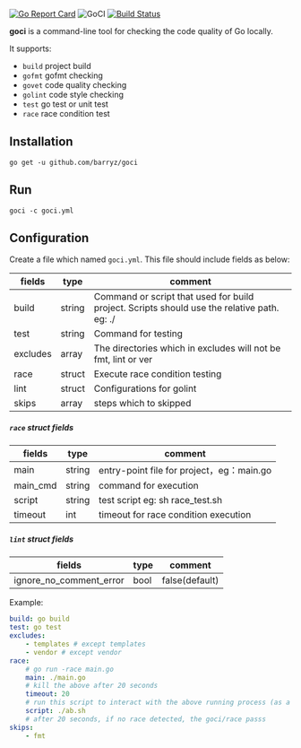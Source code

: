 [![Go Report Card](https://goreportcard.com/badge/github.com/barryz/goci)](https://goreportcard.com/report/github.com/barryz/goci)
![GoCI](http://goci.ele.me/na/goci/eleme/goci/badge?type=job)
[![Build Status](https://travis-ci.org/barryz/goci.svg?branch=master)](https://travis-ci.org/barryz/goci)

**goci** is a command-line tool for checking the code quality of Go locally.

It supports:

- `build`  project build
- `gofmt`  gofmt checking
- `govet`  code quality checking
- `golint` code style checking
- `test`   go test or unit test
- `race`   race condition test


## Installation
```
go get -u github.com/barryz/goci
```

## Run
```
goci -c goci.yml
```

## Configuration
Create a file which named `goci.yml`. This file should include fields as below:

| fields   |  type  | comment |
|----------|--------|-------|
| build    | string | Command or script that used for build project. Scripts should use the relative path. eg: ./ |
| test     | string | Command for testing |
| excludes | array  | The directories which in excludes will not be fmt, lint or ver |
| race     | struct | Execute race condition testing |
| lint     | struct | Configurations for golint |
| skips    | array  | steps which to skipped |



##### `race` struct fields

| fields |  type | comment |
|---------|--------|-------|
| main    | string | entry-point file for project，eg：main.go |
| main_cmd | string | command for execution |
| script  | string | test script eg: sh race_test.sh |
| timeout | int    | timeout for race condition execution |

##### `lint` struct fields

| fields |  type  | comment  |
|---------|--------|-------|
| ignore_no_comment_error | bool | false(default)|


Example:

```yaml
build: go build
test: go test
excludes:
    - templates # except templates
    - vendor # except vendor
race:
    # go run -race main.go
    main: ./main.go
    # kill the above after 20 seconds
    timeout: 20
    # run this script to interact with the above running process (as a test)
    script: ./ab.sh
    # after 20 seconds, if no race detected, the goci/race passs
skips:
    - fmt
```
